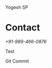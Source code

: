 <p> Yogesh SP </p>

<h1> <b>Contact</b> </h1>


<p><i>+91-989-466-0876</i></p>

<p>Test</p>

<p>Git Commit</p
